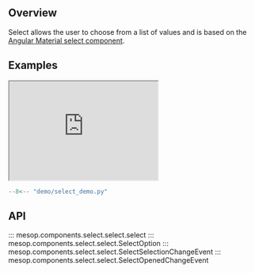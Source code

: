 ## Overview

Select allows the user to choose from a list of values and is based on the [Angular Material select component](https://material.angular.io/components/select/overview).

## Examples

<iframe class="component-demo" src="https://mesop-dev.github.io/mesop/demo/?demo=select_demo" style="height: 200px"></iframe>

```python
--8<-- "demo/select_demo.py"
```

## API

::: mesop.components.select.select.select
::: mesop.components.select.select.SelectOption
::: mesop.components.select.select.SelectSelectionChangeEvent
::: mesop.components.select.select.SelectOpenedChangeEvent
